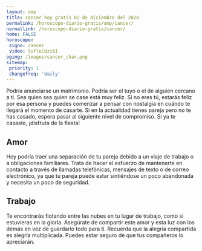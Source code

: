 ```yaml
---
layout: amp
title: cancer hoy gratis 02 de diciembre del 2020 
permalink: /horoscopo-diario-gratis/amp/cancer/
normallink: /horoscopo-diario-gratis/cancer/
home: FALSE
horoscopo:
 signo: cancer
 video: 5uYluCQzi6I
ogimg: /images/cancer_char.png
sitemap:
 priority: 1
 changefreq: 'daily'
---
```



Podría anunciarse un matrimonio. Podría ser el tuyo o el de alguien cercano a ti. Sea quien sea quien se case está muy feliz. Si no eres tú, estarás feliz por esa persona y puedes comenzar a pensar con nostalgia en cuándo te llegará el momento de casarte. Si en la actualidad tienes pareja pero no te has casado, espera pasar al siguiente nivel de compromiso. Si ya te casaste, ¡disfruta de la fiesta!

## Amor

Hoy podría traer una separación de tu pareja debido a un viaje de trabajo o a obligaciones familiares. Trata de hacer el esfuerzo de mantenerte en contacto a través de llamadas telefónicas, mensajes de texto o de correo electrónico, ya que tu pareja puede estar sintiéndose un poco abandonada y necesita un poco de seguridad.

## Trabajo

Te encontrarás flotando entre las nubes en tu lugar de trabajo, como si estuvieras en la gloria. Asegúrate de compartir este amor y esta luz con los demás en vez de guardarlo todo para ti. Recuerda que la alegría compartida es alegría multiplicada. Puedes estar seguro de que tus compañeros lo apreciarán.